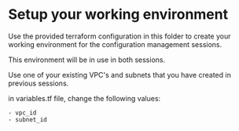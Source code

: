 # Setup your working environment

Use the provided terraform configuration in this folder to create your working environment for the configuration management sessions.

This environment will be in use in both sessions.

Use one of your existing VPC's and subnets that you have created in previous sessions.

in variables.tf file, change the following values:

    - vpc_id
    - subnet_id
    